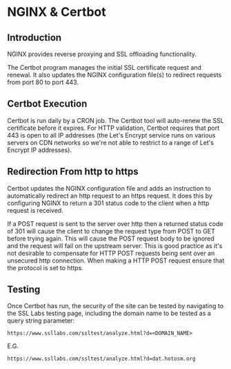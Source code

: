 # NGINX & Certbot

## Introduction

NGINX provides reverse proxying and SSL offloading functionality.

The Certbot program manages the initial SSL certificate request and renewal. It also updates the NGINX configuration file(s) to redirect requests from port 80 to port 443.

## Certbot Execution

Certbot is run daily by a CRON job. The Certbot tool will auto-renew the SSL certificate before it expires. For HTTP validation, Certbot requires that port 443 is open to all IP addresses (the Let's Encrypt service runs on various servers on CDN networks so we're not able to restrict to a range of Let's Encrypt IP addresses).

## Redirection From http to https

Certbot updates the NGINX configuration file and adds an instruction to automatically redirect an http request to an https request. It does this by configuring NGINX to return a 301 status code to the client when a http request is received.

If a POST request is sent to the server over http then a returned status code of 301 will cause the client to change the request type from POST to GET before trying again. This will cause the POST request body to be ignored and the request will fail on the upstream server. This is good practice as it's not desirable to compensate for HTTP POST requests being sent over an unsecured http connection. When making a HTTP POST request ensure that the protocol is set to https.

## Testing

Once Certbot has run, the security of the site can be tested by navigating to the SSL Labs testing page, including the domain name to be tested as a query string parameter:

`https://www.ssllabs.com/ssltest/analyze.html?d=<DOMAIN_NAME>`

E.G.

`https://www.ssllabs.com/ssltest/analyze.html?d=dat.hotosm.org`
